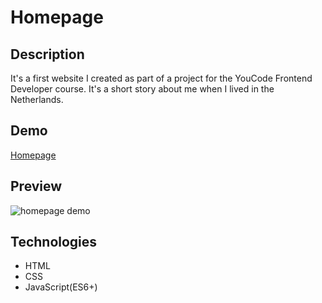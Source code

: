 # Homepage

## Description

It's a first website I created as part of a project for the YouCode Frontend Developer course.
It's a short story about me when I lived in the Netherlands.

## Demo

[Homepage](https://krystiangreblowski.github.io/homepage/)

## Preview

![homepage demo](images/demo.gif)

## Technologies
- HTML
- CSS
- JavaScript(ES6+)
